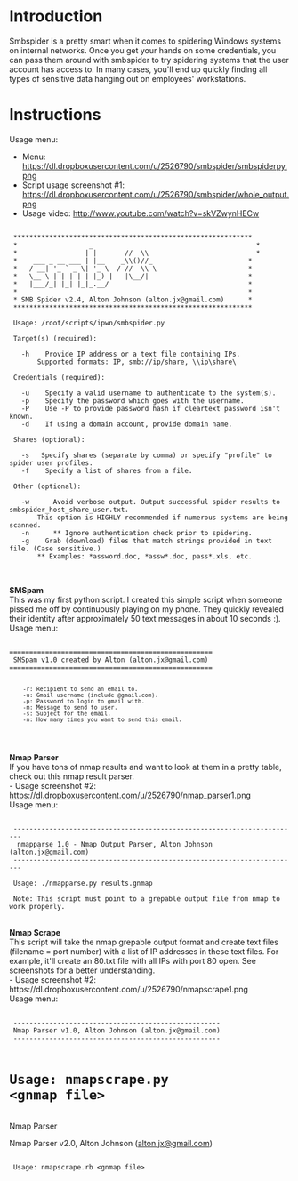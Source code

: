 Introduction
===
Smbspider is a pretty smart when it comes to spidering Windows systems on internal networks. Once you get your hands on some credentials, you can pass them around with smbspider to try spidering systems that the user account has access to. In many cases, you'll end up quickly finding all types of sensitive data hanging out on employees' workstations.

Instructions
===
Usage menu:

  - Menu: https://dl.dropboxusercontent.com/u/2526790/smbspider/smbspiderpy.png
  - Script usage screenshot #1: https://dl.dropboxusercontent.com/u/2526790/smbspider/whole_output.png
  - Usage video: http://www.youtube.com/watch?v=skVZwynHECw

<pre><code>
 ************************************************************
 *                  _                                         *
 *                 | |       //  \\                           *
 *    ___ _ __ ___ | |__    _\\()//_                        *
 *   / __| '_ ` _ \| '_ \  / //  \\ \                       *
 *   \__ \ | | | | | |_) |   |\__/|                         *
 *   |___/_| |_| |_|_.__/                                   *
 *                                                          *
 * SMB Spider v2.4, Alton Johnson (alton.jx@gmail.com)      *
 ************************************************************

 Usage: /root/scripts/ipwn/smbspider.py <OPTIONS>

 Target(s) (required): 

   -h <host>   Provide IP address or a text file containing IPs.
       Supported formats: IP, smb://ip/share, \\ip\share\

 Credentials (required): 

   -u <user>   Specify a valid username to authenticate to the system(s).
   -p <pass>   Specify the password which goes with the username.
   -P <hash>   Use -P to provide password hash if cleartext password isn't known.
   -d <domain>   If using a domain account, provide domain name.

 Shares (optional):

   -s <share>  Specify shares (separate by comma) or specify "profile" to spider user profiles.
   -f <file>   Specify a list of shares from a file.

 Other (optional):

   -w      Avoid verbose output. Output successful spider results to smbspider_host_share_user.txt.
       This option is HIGHLY recommended if numerous systems are being scanned.
   -n      ** Ignore authentication check prior to spidering.
   -g <file>   Grab (download) files that match strings provided in text file. (Case sensitive.)
       ** Examples: *assword.doc, *assw*.doc, pass*.xls, etc.

</code></pre>
<br />
<b><a name="smsspam">SMSpam</a></b><br />
This was my first python script. I created this simple script when someone pissed me off by continuously playing on my phone. They quickly revealed their identity after approximately 50 text messages in about 10 seconds :).<br />
Usage menu:
<pre><code>
===================================================
 SMSpam v1.0 created by Alton (alton.jx@gmail.com)
===================================================

		-r: Recipient to send an email to.
		-u: Gmail username (include @gmail.com).
		-p: Password to login to gmail with.
		-m: Message to send to user.
		-s: Subject for the email.
		-n: How many times you want to send this email.
</code></pre>
<b><a name="nmapparser">Nmap Parser</a></b><br />
If you have tons of nmap results and want to look at them in a pretty table, check out this nmap result parser. <br />
	- Usage screenshot #2: https://dl.dropboxusercontent.com/u/2526790/nmap_parser1.png <br />
Usage menu:
<pre><code>
 ------------------------------------------------------------------------
  nmapparse 1.0 - Nmap Output Parser, Alton Johnson (alton.jx@gmail.com)
 ------------------------------------------------------------------------
 
 Usage: ./nmapparse.py results.gnmap

 Note: This script must point to a grepable output file from nmap to work properly.
</code></pre>
<br />
<b><a name="nmapscrape">Nmap Scrape</a></b><br />
This script will take the nmap grepable output format and create text files (filename = port number) with a list of IP addresses in these text files. For example, it'll create an 80.txt file with all IPs with port 80 open. See screenshots for a better understanding. <br />
	- Usage screenshot #2: https://dl.dropboxusercontent.com/u/2526790/nmapscrape1.png <br />
Usage menu:
<pre><code>
 ----------------------------------------------------
 Nmap Parser v1.0, Alton Johnson (alton.jx@gmail.com) 
 ----------------------------------------------------

 Usage: nmapscrape.py &lt;gnmap file&gt;
</code></pre>
Nmap Parser
=======
 Nmap Parser v2.0, Alton Johnson (alton.jx@gmail.com) 
<pre><code>
 Usage: nmapscrape.rb &lt;gnmap file&gt;
</code></pre>